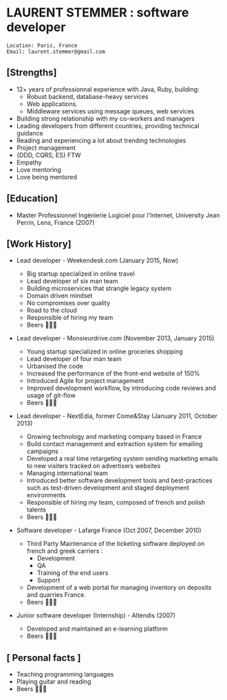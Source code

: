 LAURENT STEMMER : software developer
======
```
Location: Paris, France
Email: laurent.stemmer@gmail.com
```

[Strengths]
-----------

- 12+ years of professionnal experience with Java, Ruby, building:
	- Robust backend, database-heavy services 
	- Web applications.
	- Middleware services using message queues, web services
- Building strong relationship with my co-workers and managers
- Leading developers from different countries, providing technical guidance
- Reading and experiencing a lot about trending technologies
- Project management
- {DDD, CQRS, ES} FTW
- Empathy
- Love mentoring
- Love being mentored

[Education]
-----------

- Master Professionnel Ingénierie Logiciel pour l'Internet, University Jean Perrin, Lens, France (2007)

[Work History]
--------------

- Lead developer - Weekendesk.com (January 2015, Now)
	- Big startup specialized in online travel
	- Lead developer of six man team
	- Building microservices that strangle legacy system
	- Domain driven mindset
	- No compromises over quality
	- Road to the cloud
	- Responsible of hiring my team
	- Beers 🍺🍺🍺

- Lead developer - Monsieurdrive.com (November 2013, January 2015)
	- Young startup specialized in online groceries shopping
	- Lead developer of four man team
	- Urbanised the code
	- Increased the performance of the front-end website of 150%
	- Introduced Agile for project management
	- Improved development workflow, by introducing code reviews and usage of git-flow
	- Beers 🍺🍺🍺

- Lead developer - NextEdia, former Come&Stay (January 2011, October 2013)
	- Growing technology and marketing company based in France
	- Build contact management and extraction system for emailing campaigns
	- Developed a real time retargeting system sending marketing emails to new visiters tracked on advertisers websites
	- Managing international team
	- Introduced better software development tools and best-practices such as test-driven development and staged deployment environments
	- Responsible of hiring my team, composed of french and polish talents
	- Beers 🍺🍺🍺

- Software developer - Lafarge France (Oct 2007, December 2010)
	- Third Party Maintenance of the ticketing software deployed on french and greek carriers :
		- Development
		- QA
		- Training of the end users
		- Support
	- Development of a web portal for managing inventory on deposits and quarries France.
	- Beers 🍺🍺🍺

- Junior software developer (Internship) - Altendis (2007)
	- Developed and maintained an e-learning platform
	- Beers 🍺🍺🍺

[ Personal facts ]
------------------

- Teaching programming languages
- Playing guitar and reading
- Beers 🍺🍺🍺